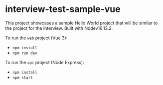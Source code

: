 # interview-test-sample-vue

This project showcases a sample Hello World project that will be similar to the project for the interview.
Built with Nodev16.13.2.

To run the `web` project (Vue 3):
- `npm install`
- `npm run dev`

To run the `api` project (Node Express):
- `npm install`
- `npm start`
